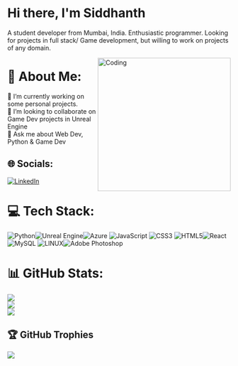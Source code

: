 # Hi there, I'm Siddhanth

A student developer from Mumbai, India. Enthusiastic programmer. Looking for projects in full stack/ Game development, but willing to work on projects of any domain.

<img align="right" width=300 alt="Coding" src="https://camo.githubusercontent.com/c1dcb74cc1c1835b1d716f5051499a2814c683c806b15f04b0eba492863703e9/68747470733a2f2f63646e2e6472696262626c652e636f6d2f75736572732f3733303730332f73637265656e73686f74732f363538313234332f6176656e746f2e676966">

# 💫 About Me:
🔭 I’m currently working on some personal projects.<br>👯 I’m looking to collaborate on Game Dev projects in Unreal Engine<br>💬 Ask me about Web Dev, Python & Game Dev 


## 🌐 Socials:
[![LinkedIn](https://img.shields.io/badge/LinkedIn-%230077B5.svg?logo=linkedin&logoColor=white)](https://www.linkedin.com/in/siddhanth-naidu-495720220/) 

# 💻 Tech Stack:
![Python](https://img.shields.io/badge/python-3670A0?style=for-the-badge&logo=python&logoColor=ffdd54)![Unreal Engine](https://img.shields.io/badge/Unreal%20Engine-0E1128.svg?style=for-the-badge&logo=Unreal-Engine&logoColor=white)![Azure](https://img.shields.io/badge/azure-%230072C6.svg?style=for-the-badge&logo=azure-devops&logoColor=white) ![JavaScript](https://img.shields.io/badge/javascript-%23323330.svg?style=for-the-badge&logo=javascript&logoColor=%23F7DF1E) ![CSS3](https://img.shields.io/badge/css3-%231572B6.svg?style=for-the-badge&logo=css3&logoColor=white) ![HTML5](https://img.shields.io/badge/html5-%23E34F26.svg?style=for-the-badge&logo=html5&logoColor=white)![React](https://img.shields.io/badge/react-%2320232a.svg?style=for-the-badge&logo=react&logoColor=%2361DAFB) ![MySQL](https://img.shields.io/badge/mysql-%2300f.svg?style=for-the-badge&logo=mysql&logoColor=white) ![LINUX](https://img.shields.io/badge/Linux-FCC624?style=for-the-badge&logo=linux&logoColor=black)![Adobe Photoshop](https://img.shields.io/badge/Adobe%20Photoshop-31A8FF.svg?style=for-the-badge&logo=Adobe-Photoshop&logoColor=white)
# 📊 GitHub Stats:
![](https://github-readme-stats.vercel.app/api?username=siddhN1811&theme=radical&hide_border=false&include_all_commits=true&count_private=true)<br/>
![](https://github-readme-streak-stats.herokuapp.com/?user=siddhN1811&theme=radical&hide_border=false)<br/>
![](https://github-readme-stats.vercel.app/api/top-langs/?username=siddhN1811&theme=radical&hide_border=false&include_all_commits=true&count_private=true&layout=compact)

## 🏆 GitHub Trophies
![](https://github-profile-trophy.vercel.app/?username=siddhN1811&theme=radical&no-frame=false&no-bg=false&margin-w=4)
